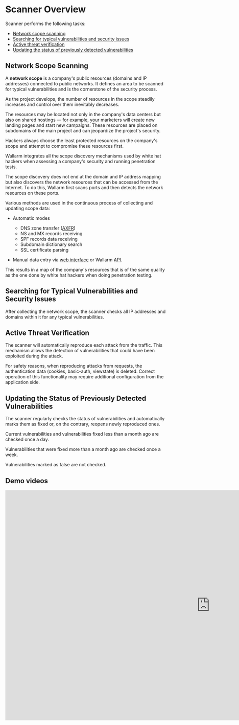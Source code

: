 [link-work-with-scope]:     check-scope.md
[link-configure-scanner]:   configure-scanner.md
[link-rfc]:                 https://tools.ietf.org/html/rfc5936
[link-scanner]:             https://my.wallarm.com/scanner
[link-api]:                 https://console.eu1.wallarm.com

[anchor1]:  #network-scope-scanning
[anchor2]:  #searching-for-typical-vulnerabilities-and-security-issues
[anchor3]:  #active-threat-verification
[anchor4]:  #updating-the-status-of-previously-detected-vulnerabilities

# Scanner Overview

Scanner performs the following tasks:
* [Network scope scanning][anchor1]
* [Searching for typical vulnerabilities and security issues][anchor2]
* [Active threat verification][anchor3]
* [Updating the status of previously detected vulnerabilities][anchor4]


## Network Scope Scanning

A **network scope** is a company's public resources (domains and IP addresses) connected to public networks.
It defines an area to be scanned for typical vulnerabilities and is the cornerstone of the security process.

As the project develops, the number of resources in the scope steadily increases and control over them inevitably decreases.

The resources may be located not only in the company's data centers but also on shared hostings — for example, your marketers will create new landing pages and start new campaigns. These resources are placed on subdomains of the main project and can jeopardize the project's security.

Hackers always choose the least protected resources on the company's scope and attempt to compromise these resources first.

Wallarm integrates all the scope discovery mechanisms used by white hat hackers when assessing a company's security and running penetration tests.

The scope discovery does not end at the domain and IP address mapping but also discovers the network resources that can be accessed from the Internet. To do this, Wallarm first scans ports and then detects the network resources on these ports.

Various methods are used in the continuous process of collecting and updating scope data:

* Automatic modes
    * DNS zone transfer ([AXFR][link-rfc])
    * NS and MX records receiving
    * SPF records data receiving
    * Subdomain dictionary search
    * SSL certificate parsing

* Manual data entry via [web interface][link-scanner] or Wallarm [API][link-api].

This results in a map of the company's resources that is of the same quality as the one done by white hat hackers when doing penetration testing.

## Searching for Typical Vulnerabilities and Security Issues

After collecting the network scope, the scanner checks all IP addresses and domains within it for any typical vulnerabilities.

## Active Threat Verification

The scanner will automatically reproduce each attack from the traffic. This mechanism allows the detection of vulnerabilities that could have been exploited during the attack.

For safety reasons, when reproducing attacks from requests, the authentication data (cookies, basic-auth, viewstate) is deleted. Correct operation of this functionality may require additional configuration from the application side.

## Updating the Status of Previously Detected Vulnerabilities

The scanner regularly checks the status of vulnerabilities and automatically marks them as fixed or, on the contrary, reopens newly reproduced ones.

Current vulnerabilities and vulnerabilities fixed less than a month ago are checked once a day.

Vulnerabilities that were fixed more than a month ago are checked once a week.

Vulnerabilities marked as false are not checked.

## Demo videos

<div class="video-wrapper">
  <iframe width="1280" height="720" src="https://www.youtube.com/embed/CiF2oLmxBac" frameborder="0" allow="accelerometer; autoplay; encrypted-media; gyroscope; picture-in-picture" allowfullscreen></iframe>
</div>